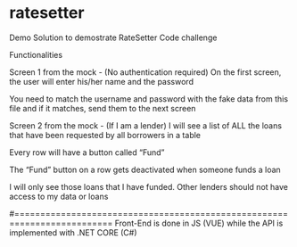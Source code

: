 # ratesetter
Demo Solution to demostrate RateSetter Code challenge

Functionalities

Screen 1 from the mock - (No authentication required) On the first screen, the user will enter his/her name and the password

You need to match the username and password with the fake data from this file and if it matches, send them to the next screen
 

Screen 2 from the mock - (If I am a lender) I will see a list of ALL the loans that have been requested by all borrowers in a table

Every row will have a button called “Fund”

The “Fund” button on a row gets deactivated when someone funds a loan

I will only see those loans that I have funded. Other lenders should not have access to my data or loans

#=========================================================================
Front-End is done in JS (VUE) while the API is implemented with .NET CORE (C#)

